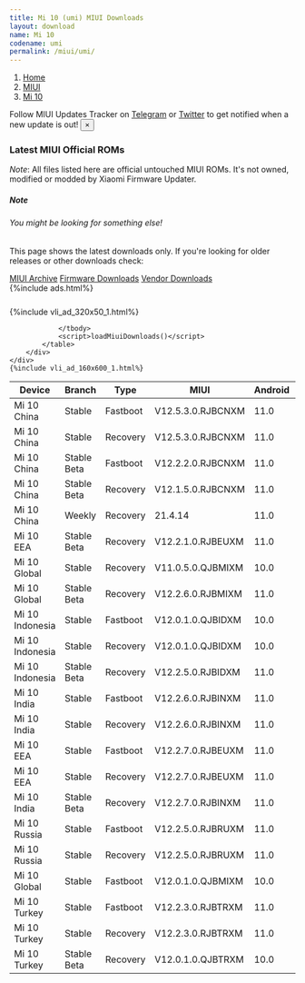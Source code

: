 ```yaml
---
title: Mi 10 (umi) MIUI Downloads
layout: download
name: Mi 10
codename: umi
permalink: /miui/umi/
---
```

<nav aria-label="breadcrumb">
    <ol class="breadcrumb">
        <li class="breadcrumb-item"><a href="/">Home</a></li>
        <li class="breadcrumb-item"><a href="/miui/">MIUI</a></li>
        <li class="breadcrumb-item active" aria-current="page"><a href="/miui/umi/">Mi 10</a></li>
    </ol>
</nav>
<div class="alert alert-primary alert-dismissible fade show" role="alert">
    Follow MIUI Updates Tracker on <a href="https://t.me/MIUIUpdatesTracker" class="alert-link">Telegram</a>
     or <a href="https://twitter.com/MiFwUpdater" class="alert-link">Twitter</a> to get notified when a new update is out!
    <button type="button" class="close" data-dismiss="alert" aria-label="Close">
        <span aria-hidden="true">&times;</span>
    </button>
</div>

### Latest MIUI Official ROMs
*Note*: All files listed here are official untouched MIUI ROMs. It's not owned, modified or modded by Xiaomi Firmware Updater.
<div class="card">
  <div class="card-body">
    <h5 class="card-title">Note</h5>
    <h6 class="card-subtitle mb-2 text-muted">You might be looking for something else!</h6>
    <p class="card-text">This page shows the latest downloads only.
     If you're looking for older releases or other downloads check:</p>
    <a href="/archive/miui/umi/" class="card-link">MIUI Archive</a>
    <a href="/firmware/umi/" class="card-link">Firmware Downloads</a>
    <a href="/vendor/umi/" class="card-link">Vendor Downloads</a>
  </div>
</div>
{%include ads.html%}
<div class="row justify-content-center">
    <div class="col-10">
        <div class="table-responsive-md" style="margin-top: 25px;">
            {%include vli_ad_320x50_1.html%}
            <table id="miui" class="display dt-responsive nowrap compact table table-striped table-hover table-sm">
                <thead class="thead-dark">
                    <tr>
                        <th data-ref="device">Device</th>
                        <th data-ref="branch">Branch</th>
                        <th data-ref="type">Type</th>
                        <th data-ref="miui">MIUI</th>
                        <th data-ref="android">Android</th>
                        <th data-ref="size">Size</th>
                        <th data-ref="size">Date</th>
                        <th data-ref="link">Link</th>
                    </tr>
                </thead>
                <tbody>
                <tr><td>Mi 10 China</td><td>Stable</td><td>Fastboot</td><td>V12.5.3.0.RJBCNXM</td><td>11.0</td><td>5.0 GB</td><td>2021-03-31</td><td><a href="/miui/umi/stable/V12.5.3.0.RJBCNXM/">Download</a></td></tr>
<tr><td>Mi 10 China</td><td>Stable</td><td>Recovery</td><td>V12.5.3.0.RJBCNXM</td><td>11.0</td><td>4.0 GB</td><td>2021-04-03</td><td><a href="/miui/umi/stable/V12.5.3.0.RJBCNXM/">Download</a></td></tr>
<tr><td>Mi 10 China</td><td>Stable Beta</td><td>Fastboot</td><td>V12.2.2.0.RJBCNXM</td><td>11.0</td><td>4.8 GB</td><td>2020-11-05</td><td><a href="/miui/umi/stable beta/V12.2.2.0.RJBCNXM/">Download</a></td></tr>
<tr><td>Mi 10 China</td><td>Stable Beta</td><td>Recovery</td><td>V12.1.5.0.RJBCNXM</td><td>11.0</td><td>3.7 GB</td><td>2020-09-30</td><td><a href="/miui/umi/stable beta/V12.1.5.0.RJBCNXM/">Download</a></td></tr>
<tr><td>Mi 10 China</td><td>Weekly</td><td>Recovery</td><td>21.4.14</td><td>11.0</td><td>4.2 GB</td><td>2021-04-15</td><td><a href="/miui/umi/weekly/21.4.14/">Download</a></td></tr>
<tr><td>Mi 10 EEA</td><td>Stable Beta</td><td>Recovery</td><td>V12.2.1.0.RJBEUXM</td><td>11.0</td><td>3.1 GB</td><td>2020-12-03</td><td><a href="/miui/umi/stable beta/V12.2.1.0.RJBEUXM/">Download</a></td></tr>
<tr><td>Mi 10 Global</td><td>Stable</td><td>Recovery</td><td>V11.0.5.0.QJBMIXM</td><td>10.0</td><td>2.7 GB</td><td>2020-06-12</td><td><a href="/miui/umi/stable/V11.0.5.0.QJBMIXM/">Download</a></td></tr>
<tr><td>Mi 10 Global</td><td>Stable Beta</td><td>Recovery</td><td>V12.2.6.0.RJBMIXM</td><td>11.0</td><td>3.1 GB</td><td>2021-04-16</td><td><a href="/miui/umi/stable beta/V12.2.6.0.RJBMIXM/">Download</a></td></tr>
<tr><td>Mi 10 Indonesia</td><td>Stable</td><td>Fastboot</td><td>V12.0.1.0.QJBIDXM</td><td>10.0</td><td>4.7 GB</td><td>2020-07-31</td><td><a href="/miui/umi/stable/V12.0.1.0.QJBIDXM/">Download</a></td></tr>
<tr><td>Mi 10 Indonesia</td><td>Stable</td><td>Recovery</td><td>V12.0.1.0.QJBIDXM</td><td>10.0</td><td>2.9 GB</td><td>2020-08-11</td><td><a href="/miui/umi/stable/V12.0.1.0.QJBIDXM/">Download</a></td></tr>
<tr><td>Mi 10 Indonesia</td><td>Stable Beta</td><td>Recovery</td><td>V12.2.5.0.RJBIDXM</td><td>11.0</td><td>3.1 GB</td><td>2021-04-06</td><td><a href="/miui/umi/stable beta/V12.2.5.0.RJBIDXM/">Download</a></td></tr>
<tr><td>Mi 10 India</td><td>Stable</td><td>Fastboot</td><td>V12.2.6.0.RJBINXM</td><td>11.0</td><td>3.7 GB</td><td>2021-01-26</td><td><a href="/miui/umi/stable/V12.2.6.0.RJBINXM/">Download</a></td></tr>
<tr><td>Mi 10 India</td><td>Stable</td><td>Recovery</td><td>V12.2.6.0.RJBINXM</td><td>11.0</td><td>3.0 GB</td><td>2021-02-25</td><td><a href="/miui/umi/stable/V12.2.6.0.RJBINXM/">Download</a></td></tr>
<tr><td>Mi 10 EEA</td><td>Stable</td><td>Fastboot</td><td>V12.2.7.0.RJBEUXM</td><td>11.0</td><td>5.2 GB</td><td>2021-03-01</td><td><a href="/miui/umi/stable/V12.2.7.0.RJBEUXM/">Download</a></td></tr>
<tr><td>Mi 10 EEA</td><td>Stable</td><td>Recovery</td><td>V12.2.7.0.RJBEUXM</td><td>11.0</td><td>3.1 GB</td><td>2021-03-08</td><td><a href="/miui/umi/stable/V12.2.7.0.RJBEUXM/">Download</a></td></tr>
<tr><td>Mi 10 India</td><td>Stable Beta</td><td>Recovery</td><td>V12.2.7.0.RJBINXM</td><td>11.0</td><td>3.1 GB</td><td>2021-04-14</td><td><a href="/miui/umi/stable beta/V12.2.7.0.RJBINXM/">Download</a></td></tr>
<tr><td>Mi 10 Russia</td><td>Stable</td><td>Fastboot</td><td>V12.2.5.0.RJBRUXM</td><td>11.0</td><td>4.8 GB</td><td>2021-04-04</td><td><a href="/miui/umi/stable/V12.2.5.0.RJBRUXM/">Download</a></td></tr>
<tr><td>Mi 10 Russia</td><td>Stable</td><td>Recovery</td><td>V12.2.5.0.RJBRUXM</td><td>11.0</td><td>3.1 GB</td><td>2021-04-13</td><td><a href="/miui/umi/stable/V12.2.5.0.RJBRUXM/">Download</a></td></tr>
<tr><td>Mi 10 Global</td><td>Stable</td><td>Fastboot</td><td>V12.0.1.0.QJBMIXM</td><td>10.0</td><td>4.5 GB</td><td>2020-07-09</td><td><a href="/miui/umi/stable/V12.0.1.0.QJBMIXM/">Download</a></td></tr>
<tr><td>Mi 10 Turkey</td><td>Stable</td><td>Fastboot</td><td>V12.2.3.0.RJBTRXM</td><td>11.0</td><td>4.5 GB</td><td>2021-03-11</td><td><a href="/miui/umi/stable/V12.2.3.0.RJBTRXM/">Download</a></td></tr>
<tr><td>Mi 10 Turkey</td><td>Stable</td><td>Recovery</td><td>V12.2.3.0.RJBTRXM</td><td>11.0</td><td>3.1 GB</td><td>2021-04-01</td><td><a href="/miui/umi/stable/V12.2.3.0.RJBTRXM/">Download</a></td></tr>
<tr><td>Mi 10 Turkey</td><td>Stable Beta</td><td>Recovery</td><td>V12.0.1.0.QJBTRXM</td><td>10.0</td><td>2.9 GB</td><td>2020-08-06</td><td><a href="/miui/umi/stable beta/V12.0.1.0.QJBTRXM/">Download</a></td></tr>

                </tbody>
                <script>loadMiuiDownloads()</script>
            </table>
        </div>
    </div>
    {%include vli_ad_160x600_1.html%}
</div>
